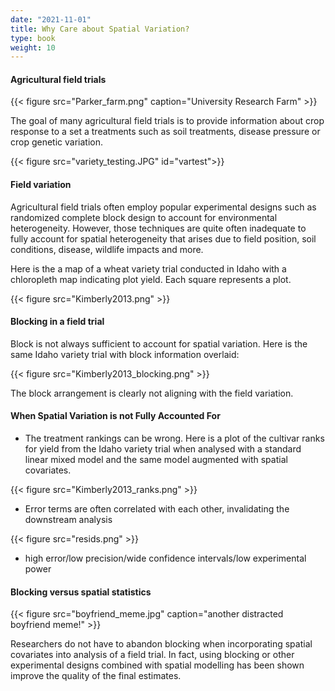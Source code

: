 ```yaml
---
date: "2021-11-01"
title: Why Care about Spatial Variation?
type: book
weight: 10
---
```


#### Agricultural field trials

{{< figure src="Parker_farm.png" caption="University Research Farm" >}}

The goal of many agricultural field trials is to provide information about crop response to a set a treatments such as soil treatments, disease pressure or crop genetic variation. 

{{< figure src="variety_testing.JPG" id="vartest">}}

#### Field variation

Agricultural field trials often employ popular experimental designs such as randomized complete block design to account for environmental heterogeneity. However, those techniques are quite often inadequate to fully account for spatial heterogeneity that arises due to field position, soil conditions, disease, wildlife impacts and more. 

Here is the a map of a wheat variety trial conducted in Idaho with a chloropleth map indicating plot yield. Each square represents a plot. 

{{< figure src="Kimberly2013.png" >}}

#### Blocking in a field trial

Block is not always sufficient to account for spatial variation. Here is the same Idaho variety trial with block information overlaid:

{{< figure src="Kimberly2013_blocking.png" >}}

The block arrangement is clearly not aligning with the field variation. 

#### When Spatial Variation is not Fully Accounted For

* The treatment rankings can be wrong. Here is a plot of the cultivar ranks for yield from the Idaho variety trial when analysed with a standard linear mixed model and the same model augmented with spatial covariates. 

{{< figure src="Kimberly2013_ranks.png" >}}

* Error terms are often correlated with each other, invalidating the downstream analysis

{{< figure src="resids.png" >}}

* high error/low precision/wide confidence intervals/low experimental power

#### Blocking versus spatial statistics

{{< figure src="boyfriend_meme.jpg" caption="another distracted boyfriend meme!" >}}

Researchers do not have to abandon blocking when incorporating spatial covariates into analysis of a field trial. In fact, using blocking or other experimental designs combined with spatial modelling has been shown improve the quality of the final estimates. 
